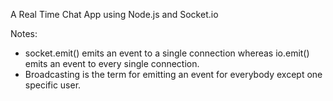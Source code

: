 A Real Time Chat App using Node.js and Socket.io



Notes:
- socket.emit() emits an event to a single connection whereas io.emit() emits an event to every single connection.
 - Broadcasting is the term for emitting an event for everybody except one specific user.
